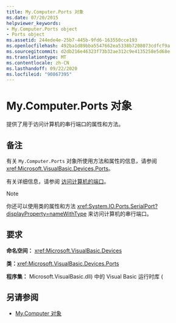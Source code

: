 ```yaml
---
title: My.Computer.Ports 对象
ms.date: 07/20/2015
helpviewer_keywords:
- My.Computer.Ports object
- Ports object
ms.assetid: 244ede4e-25b7-445b-9fd6-163550cce193
ms.openlocfilehash: 492ba1d89bba5547662ea5338b7208073cdfcf9a
ms.sourcegitcommit: d2db216e46323f73b32ae312c9e4135258e5d68e
ms.translationtype: MT
ms.contentlocale: zh-CN
ms.lasthandoff: 09/22/2020
ms.locfileid: "90867395"
---
```

# <a name="mycomputerports-object"></a>My.Computer.Ports 对象

提供了用于访问计算机的串行端口的属性和方法。  
  
## <a name="remarks"></a>备注  

 有关 `My.Computer.Ports` 对象所使用方法和属性的信息，请参阅 <xref:Microsoft.VisualBasic.Devices.Ports>。  
  
 有关详细信息，请参阅 [访问计算机的端口](../../developing-apps/programming/computer-resources/accessing-the-computer-s-ports.md)。  
  
> [!NOTE]
> 你还可以使用类的属性和方法 <xref:System.IO.Ports.SerialPort?displayProperty=nameWithType> 来访问计算机的串行端口。  
  
## <a name="requirements"></a>要求  

 **命名空间：** <xref:Microsoft.VisualBasic.Devices>  
  
 **类：**<xref:Microsoft.VisualBasic.Devices.Ports>  
  
 **程序集：** Microsoft.VisualBasic.dll) 中的 Visual Basic 运行时库 (  
  
## <a name="see-also"></a>另请参阅

- [My.Computer 对象](my-computer-object.md)

